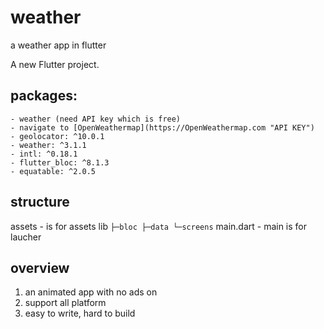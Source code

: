 # weather
a weather app in flutter

A new Flutter project.
## packages:
    - weather (need API key which is free)
    - navigate to [OpenWeathermap](https://OpenWeathermap.com "API KEY")
    - geolocator: ^10.0.1
    - weather: ^3.1.1
    - intl: ^0.18.1
    - flutter_bloc: ^8.1.3
    - equatable: ^2.0.5
## structure
assets 
    - is for assets
lib 
    ```
    ├─bloc
    ├─data
    └─screens
    ```
main.dart 
    - main is for laucher

## overview
1. an animated app with no ads on
2. support all platform
3. easy to write, hard to build

